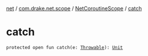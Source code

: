[net](../../index.md) / [com.drake.net.scope](../index.md) / [NetCoroutineScope](index.md) / [catch](./catch.md)

# catch

`protected open fun catch(e: `[`Throwable`](https://kotlinlang.org/api/latest/jvm/stdlib/kotlin/-throwable/index.html)`): `[`Unit`](https://kotlinlang.org/api/latest/jvm/stdlib/kotlin/-unit/index.html)